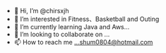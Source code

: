 - 👋 Hi, I’m @chirsxjh
- 👀 I’m interested in Fitness、Basketball and Outing
- 🌱 I’m currently learning Java and Aws...
- 💞️ I’m looking to collaborate on ...
- 📫 How to reach me ...shum0804@hotmail.com

<!---
chirsxjh/chirsxjh is a ✨ special ✨ repository because its `README.md` (this file) appears on your GitHub profile.
You can click the Preview link to take a look at your changes.
--->
